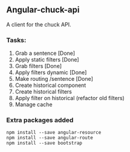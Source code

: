 ## Angular-chuck-api

A client for the chuck API.


### Tasks:

1. Grab a sentence [Done]
2. Apply static filters [Done] 
3. Grab filters [Done]
4. Apply filters dynamic [Done]
5. Make routing /sentence [Done]
6. Create historical component
7. Create historical filters
8. Apply filter on historical (refactor old filters)
9. Manage cache

### Extra packages added

```
npm install --save angular-resource
npm install --save angular-route
npm install --save bootstrap 
```